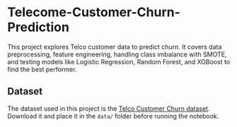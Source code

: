 # Telecome-Customer-Churn-Prediction
This project explores Telco customer data to predict churn. It covers data preprocessing, feature engineering, handling class imbalance with SMOTE, and testing models like Logistic Regression, Random Forest, and XGBoost to find the best performer.
## Dataset
The dataset used in this project is the [Telco Customer Churn dataset](https://www.kaggle.com/blastchar/telco-customer-churn).
Download it and place it in the `data/` folder before running the notebook.
